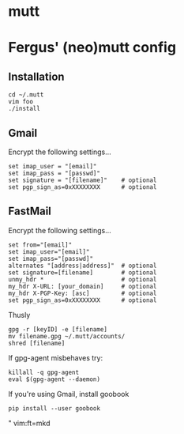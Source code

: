 mutt
====

# Fergus' (neo)mutt config 

## Installation
```
cd ~/.mutt
vim foo
./install
```

## Gmail

Encrypt the following settings...
```
set imap_user = "[email]"
set imap_pass = "[passwd]"
set signature = "[filename]"    # optional
set pgp_sign_as=0xXXXXXXXX      # optional
```

## FastMail

Encrypt the following settings...
```
set from="[email]"
set imap_user="[email]"
set imap_pass="[passwd]"
alternates "[address|address]"  # optional
set signature=[filename]        # optional
unmy_hdr *                      # optional
my_hdr X-URL: [your_domain]     # optional
my_hdr X-PGP-Key: [asc]         # optional
set pgp_sign_as=0xXXXXXXXX      # optional
```

Thusly
```
gpg -r [keyID] -e [filename]
mv filename.gpg ~/.mutt/accounts/
shred [filename]
```

If gpg-agent misbehaves try:
```
killall -q gpg-agent
eval $(gpg-agent --daemon)
```

If you're using Gmail, install goobook
```
pip install --user goobook
```

" vim:ft=mkd
